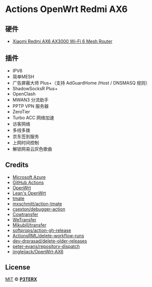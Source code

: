 # Actions OpenWrt Redmi AX6

## 硬件

- [Xiaomi Redmi AX6 AX3000 Wi-Fi 6 Mesh Router](https://openwrt.org/inbox/toh/xiaomi/xiaomi_redmi_ax6_ax3000)

## 插件

- IPV6
- 简单MESH
- 广告屏蔽大师 Plus+（支持 AdGuardHome /Host / DNSMASQ 规则）
- ShadowSocksR Plus+
- OpenClash
- MWAN3 分流助手
- PPTP VPN 服务器
- ZeroTier
- Turbo ACC 网络加速
- 访客网络
- 多线多拨
- 京东签到服务
- 上网时间控制
- 解锁网易云灰色歌曲

## Credits

- [Microsoft Azure](https://azure.microsoft.com)
- [GitHub Actions](https://github.com/features/actions)
- [OpenWrt](https://github.com/openwrt/openwrt)
- [Lean's OpenWrt](https://github.com/coolsnowwolf/lede)
- [tmate](https://github.com/tmate-io/tmate)
- [mxschmitt/action-tmate](https://github.com/mxschmitt/action-tmate)
- [csexton/debugger-action](https://github.com/csexton/debugger-action)
- [Cowtransfer](https://cowtransfer.com)
- [WeTransfer](https://wetransfer.com/)
- [Mikubill/transfer](https://github.com/Mikubill/transfer)
- [softprops/action-gh-release](https://github.com/softprops/action-gh-release)
- [ActionsRML/delete-workflow-runs](https://github.com/ActionsRML/delete-workflow-runs)
- [dev-drprasad/delete-older-releases](https://github.com/dev-drprasad/delete-older-releases)
- [peter-evans/repository-dispatch](https://github.com/peter-evans/repository-dispatch)
- [jingleijack/OpenWrt-AX6](https://github.com/jingleijack/OpenWrt-AX6)

## License

[MIT](https://github.com/P3TERX/Actions-OpenWrt/blob/main/LICENSE) © [**P3TERX**](https://p3terx.com)
